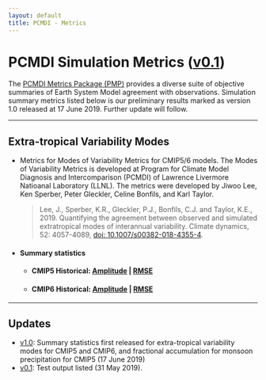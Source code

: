 ```yaml
---
layout: default
title: PCMDI - Metrics
---
```


# PCMDI Simulation Metrics ([v0.1][v0.1])
The [PCMDI Metrics Package (PMP)](https://github.com/PCMDI/pcmdi_metrics) provides a diverse suite of objective summaries of Earth System Model agreement with observations. Simulation summary metrics listed below is our preliminary results marked as version 1.0 released at 17 June 2019. Further update will follow.

---
## Extra-tropical Variability Modes
- Metrics for Modes of Variability Metrics for CMIP5/6 models. The Modes of Variability Metrics is developed at Program for Climate Model Diagnosis and Intercomparison (PCMDI) of Lawrence Livermore Natioanal Laboratory (LLNL). The metrics were developed by Jiwoo Lee, Ken Sperber, Peter Gleckler, Celine Bonfils, and Karl Taylor. 

  > Lee, J., Sperber, K.R., Gleckler, P.J., Bonfils, C.J. and Taylor, K.E., 2019. Quantifying the agreement between observed and simulated extratropical modes of interannual variability. Climate dynamics, 52: 4057-4089, [doi: 10.1007/s00382-018-4355-4][lee2019].

- #### Summary statistics
  - #### CMIP5 Historical: [Amplitude][CMIP5_variability_amplitude] | [RMSE][CMIP5_variability_rmse]
  - #### CMIP6 Historical: [Amplitude][CMIP6_variability_amplitude] | [RMSE][CMIP6_variability_rmse]

---
## Updates
- [v1.0][v1.0]: Summary statistics first released for extra-tropical variability modes for CMIP5 and CMIP6, and fractional accumulation for monsoon precipitation for CMIP5 (17 June 2019)
- [v0.1][v0.1]: Test output listed (31 May 2019).

[v1.0]: {{site.baseurl}}/research/metrics/index.html
[v0.1]: {{site.baseurl}}/research/metrics/index_v0.1.html


[lee2019]: https://link.springer.com/article/10.1007/s00382-018-4355-4
[sperber2004]: https://doi.org/10.1007/s00382-014-2099-3
[CMIP5_variability_amplitude]: https://oceanonly.llnl.gov/lee1043/web/test_dir/ipp_test_variability_modes/cmip5_v20190512/clickable_portrait.html
[CMIP5_variability_rmse]: https://oceanonly.llnl.gov/lee1043/web/test_dir/ipp_test_variability_modes/cmip5_v20190512_rmse/clickable_portrait.html
[CMIP6_variability_amplitude]: https://oceanonly.llnl.gov/lee1043/web/test_dir/ipp_test_variability_modes/cmip6_v20190503/clickable_portrait.html
[CMIP6_variability_rmse]: https://oceanonly.llnl.gov/lee1043/web/test_dir/ipp_test_variability_modes/cmip6_v20190503_rmse/clickable_portrait.html
[CMIP5_monsoon_sperber_onset]: https://oceanonly.llnl.gov/lee1043/web/test_dir/ipp_test_monsoon_sperber/onset_index_rel2obs/clickable_portrait.html
[CMIP5_monsoon_sperber_decay]: https://oceanonly.llnl.gov/lee1043/web/test_dir/ipp_test_monsoon_sperber/decay_index_rel2obs/clickable_portrait.html
[CMIP5_monsoon_sperber_duration]: https://oceanonly.llnl.gov/lee1043/web/test_dir/ipp_test_monsoon_sperber/duration_rel2obs/clickable_portrait.html
